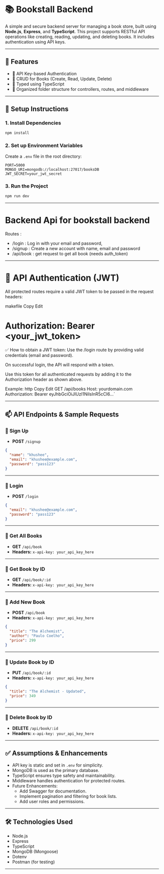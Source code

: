 # 📚 Bookstall Backend

A simple and secure backend server for managing a book store, built using **Node.js**, **Express**, and **TypeScript**. This project supports RESTful API operations like creating, reading, updating, and deleting books. It includes authentication using API keys.

---

## 🚀 Features

- 🔐 API Key-based Authentication
- 📖 CRUD for Books (Create, Read, Update, Delete)
- 📄 Typed using TypeScript
- 🧪 Organized folder structure for controllers, routes, and middleware

---

## 🚀 Setup Instructions


### 1. Install Dependencies

```bash
npm install
```

### 2. Set up Environment Variables

Create a `.env` file in the root directory:

```env
PORT=5000
MONGO_URI=mongodb://localhost:27017/booksDB
JWT_SECRET=your_jwt_secret
```

### 3. Run the Project

```bash
npm run dev
```

---

# Backend Api for bookstall backend
 Routes :
 - /login : Log in with your email and password, 
 - /signup : Create a new account with name, email and password 
 - /api/book :  get request to get all book (needs auth_token)
 

----

# 🔐 API Authentication (JWT)
All protected routes require a valid JWT token to be passed in the request headers:

makefile
Copy
Edit

# Authorization: Bearer <your_jwt_token>
✅ How to obtain a JWT token:
Use the /login route by providing valid credentials (email and password).

On successful login, the API will respond with a token.

Use this token for all authenticated requests by adding it to the Authorization header as shown above.

Example:
http
Copy
Edit
GET /api/books
Host: yourdomain.com
Authorization: Bearer eyJhbGciOiJIUzI1NiIsInR5cCI6...`

---

## 📫 API Endpoints & Sample Requests

### 🔹 Sign Up

- **POST** `/signup`
```json
{
  "name": "khushee",
  "email": "khushee@example.com",
  "password": "pass123"
}
```

---

### 🔹 Login

- **POST** `/login`
```json
{
  "email": "khushee@example.com",
  "password": "pass123"
}
```

---

### 🔹 Get All Books

- **GET** `/api/book`
- **Headers:** `x-api-key: your_api_key_here`

---

### 🔹 Get Book by ID

- **GET** `/api/book/:id`
- **Headers:** `x-api-key: your_api_key_here`

---

### 🔹 Add New Book

- **POST** `/api/book`
- **Headers:** `x-api-key: your_api_key_here`
```json
{
  "title": "The Alchemist",
  "author": "Paulo Coelho",
  "price": 299
}
```

---

### 🔹 Update Book by ID

- **PUT** `/api/book/:id`
- **Headers:** `x-api-key: your_api_key_here`
```json
{
  "title": "The Alchemist - Updated",
  "price": 349
}
```

---

### 🔹 Delete Book by ID

- **DELETE** `/api/book/:id`
- **Headers:** `x-api-key: your_api_key_here`

---

## ✅ Assumptions & Enhancements

- API key is static and set in `.env` for simplicity.
- MongoDB is used as the primary database.
- TypeScript ensures type safety and maintainability.
- Middleware handles authentication for protected routes.
- Future Enhancements:
  - Add Swagger for documentation.
  - Implement pagination and filtering for book lists.
  - Add user roles and permissions.

---

## 🛠️ Technologies Used

- Node.js
- Express
- TypeScript
- MongoDB (Mongoose)
- Dotenv
- Postman (for testing)

---
